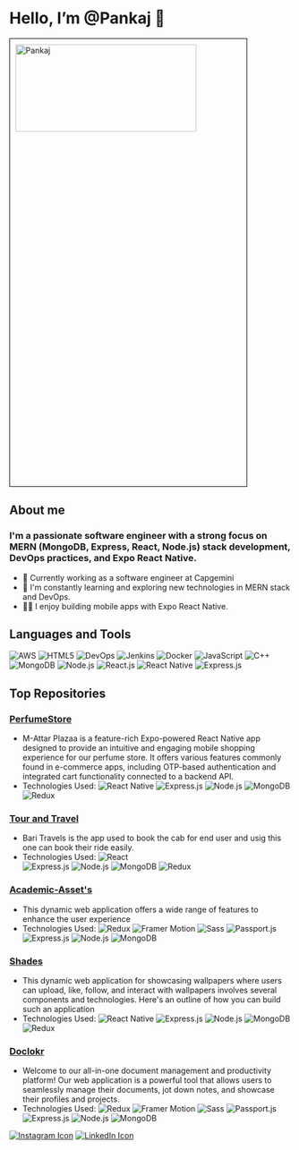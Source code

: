 #  Hello, I’m @Pankaj 👋
<img src="https://res.cloudinary.com/attar-shop/image/upload/v1694602860/Personal/banner_ffcter.png" alt="Pankaj " width="80%" height="20%" style="border: 1px solid #000; padding: 10px;">

## About me

### I'm a passionate software engineer with a strong focus on MERN (MongoDB, Express, React, Node.js) stack development, DevOps practices, and Expo React Native. 

- 💼 Currently working as a software engineer at Capgemini 
- 🌱 I'm constantly learning and exploring new technologies in MERN stack and DevOps.
- 👨‍💻 I enjoy building mobile apps with Expo React Native.


## Languages and Tools

![AWS](https://img.shields.io/badge/-AWS-232F3E?style=for-the-badge&logo=Amazon-AWS&logoColor=white)
![HTML5](https://img.shields.io/badge/-HTML5-E34F26?style=for-the-badge&logo=HTML5&logoColor=white)
![DevOps](https://img.shields.io/badge/-DevOps-333333?style=for-the-badge)
![Jenkins](https://img.shields.io/badge/-Jenkins-D24939?style=for-the-badge&logo=Jenkins&logoColor=white)
![Docker](https://img.shields.io/badge/-Docker-2496ED?style=for-the-badge&logo=Docker&logoColor=white) 
![JavaScript](https://img.shields.io/badge/-JavaScript-F7DF1E?style=for-the-badge&logo=JavaScript&logoColor=black) 
![C++](https://img.shields.io/badge/-C++-00599C?style=for-the-badge&logo=C%2B%2B&logoColor=white) 
![MongoDB](https://img.shields.io/badge/-MongoDB-47A248?style=for-the-badge&logo=MongoDB&logoColor=white) 
![Node.js](https://img.shields.io/badge/-Node.js-339933?style=for-the-badge&logo=Node.js&logoColor=white) 
![React.js](https://img.shields.io/badge/-React.js-61DAFB?style=for-the-badge&logo=React&logoColor=black) 
![React Native](https://img.shields.io/badge/-React%20Native-61DAFB?style=for-the-badge&logo=React&logoColor=black) 
![Express.js](https://img.shields.io/badge/-Express.js-000000?style=for-the-badge&logo=Express&logoColor=white)


## Top Repositories

### [PerfumeStore](https://github.com/Myself-Pankaj/PerfumeStore-Frontend)

- M-Attar Plazaa is a feature-rich Expo-powered React Native app designed to provide an intuitive and engaging mobile
shopping experience for our perfume store. It offers various features commonly found in e-commerce apps, including OTP-based
authentication and integrated cart functionality connected to a backend API.
- Technologies Used:
![React Native](https://img.shields.io/badge/-React%20Native-61DAFB?style=for-the-badge&logo=React&logoColor=black) 
![Express.js](https://img.shields.io/badge/-Express.js-000000?style=for-the-badge&logo=Express&logoColor=white)
![Node.js](https://img.shields.io/badge/-Node.js-339933?style=for-the-badge&logo=Node.js&logoColor=white)
![MongoDB](https://img.shields.io/badge/-MongoDB-47A248?style=for-the-badge&logo=MongoDB&logoColor=white)
![Redux](https://img.shields.io/badge/Redux-764ABC?style=for-the-badge&logo=Redux&logoColor=white)

### [Tour and Travel](https://github.com/Myself-Pankaj/Production_Frontend)

- Bari Travels is the app used to book the cab for end user and usig this one can book their ride easily.
- Technologies Used:
![React](https://img.shields.io/badge/-React.js-61DAFB?style=for-the-badge&logo=React&logoColor=black)  
![Express.js](https://img.shields.io/badge/-Express.js-000000?style=for-the-badge&logo=Express&logoColor=white)
![Node.js](https://img.shields.io/badge/-Node.js-339933?style=for-the-badge&logo=Node.js&logoColor=white)
![MongoDB](https://img.shields.io/badge/-MongoDB-47A248?style=for-the-badge&logo=MongoDB&logoColor=white)
![Redux](https://img.shields.io/badge/Redux-764ABC?style=for-the-badge&logo=Redux&logoColor=white)

### [Academic-Asset's](https://github.com/Myself-Pankaj/Academics-Asset-Frontned)

- This dynamic web application offers a wide range of features to enhance the user experience
- Technologies Used:
![Redux](https://img.shields.io/badge/Redux-764ABC?style=for-the-badge&logo=Redux&logoColor=white)
![Framer Motion](https://img.shields.io/badge/Framer%20Motion-00ADD8?style=for-the-badge&logo=Framer&logoColor=white)
![Sass](https://img.shields.io/badge/Sass-CC6699?style=for-the-badge&logo=Sass&logoColor=white)
![Passport.js](https://img.shields.io/badge/Passport.js-34E27A?style=for-the-badge&logo=Node.js&logoColor=white)
![Express.js](https://img.shields.io/badge/-Express.js-000000?style=for-the-badge&logo=Express&logoColor=white)
![Node.js](https://img.shields.io/badge/-Node.js-339933?style=for-the-badge&logo=Node.js&logoColor=white)
![MongoDB](https://img.shields.io/badge/-MongoDB-47A248?style=for-the-badge&logo=MongoDB&logoColor=white)

### [Shades](https://github.com/Myself-Pankaj/Shades-Frontend)

- This dynamic web application for showcasing wallpapers where users can upload, like, follow, and interact with wallpapers
 involves several components and technologies. Here's an outline of how you can build such an application
- Technologies Used:
![React Native](https://img.shields.io/badge/-React%20Native-61DAFB?style=for-the-badge&logo=React&logoColor=black) 
![Express.js](https://img.shields.io/badge/-Express.js-000000?style=for-the-badge&logo=Express&logoColor=white)
![Node.js](https://img.shields.io/badge/-Node.js-339933?style=for-the-badge&logo=Node.js&logoColor=white)
![MongoDB](https://img.shields.io/badge/-MongoDB-47A248?style=for-the-badge&logo=MongoDB&logoColor=white)
![Redux](https://img.shields.io/badge/Redux-764ABC?style=for-the-badge&logo=Redux&logoColor=white)

### [Doclokr](https://github.com/Myself-Pankaj/Doclokr-Frontend)

- Welcome to our all-in-one document management and productivity platform! Our web application is a powerful tool that allows users to seamlessly manage their documents, jot down notes, and showcase their profiles and projects.
- Technologies Used:
![Redux](https://img.shields.io/badge/Redux-764ABC?style=for-the-badge&logo=Redux&logoColor=white)
![Framer Motion](https://img.shields.io/badge/Framer%20Motion-00ADD8?style=for-the-badge&logo=Framer&logoColor=white)
![Sass](https://img.shields.io/badge/Sass-CC6699?style=for-the-badge&logo=Sass&logoColor=white)
![Passport.js](https://img.shields.io/badge/Passport.js-34E27A?style=for-the-badge&logo=Node.js&logoColor=white)
![Express.js](https://img.shields.io/badge/-Express.js-000000?style=for-the-badge&logo=Express&logoColor=white)
![Node.js](https://img.shields.io/badge/-Node.js-339933?style=for-the-badge&logo=Node.js&logoColor=white)
![MongoDB](https://img.shields.io/badge/-MongoDB-47A248?style=for-the-badge&logo=MongoDB&logoColor=white)

[![Instagram Icon](https://img.icons8.com/color/96/000000/instagram-new.png)](https://www.instagram.com/ifeelpankaj) 
[![LinkedIn Icon](https://img.icons8.com/color/96/000000/linkedin.png)](https://www.linkedin.com/in/ifeelpankaj) 


